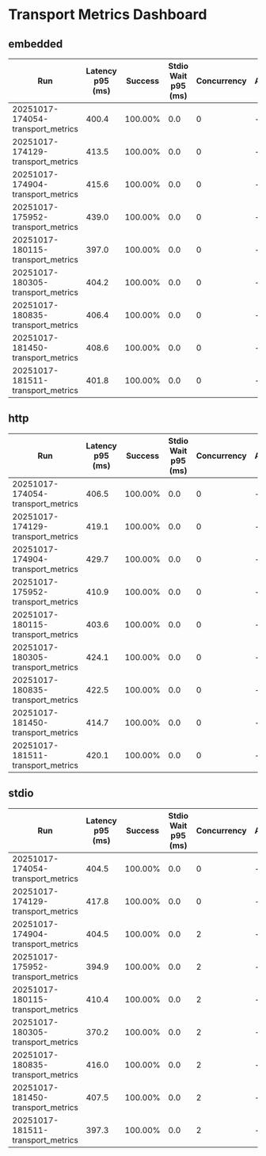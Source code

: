 # Transport Metrics Dashboard

## embedded
| Run | Latency p95 (ms) | Success | Stdio Wait p95 (ms) | Concurrency | Alerts | Δ Latency p95 | Δ Success |
| --- | --- | --- | --- | --- | --- | --- | --- |
| 20251017-174054-transport_metrics | 400.4 | 100.00% | 0.0 | 0 | - | +1.7 | +0.00% |
| 20251017-174129-transport_metrics | 413.5 | 100.00% | 0.0 | 0 | - | +14.8 | +0.00% |
| 20251017-174904-transport_metrics | 415.6 | 100.00% | 0.0 | 0 | - | +16.9 | +0.00% |
| 20251017-175952-transport_metrics | 439.0 | 100.00% | 0.0 | 0 | - | +40.3 | +0.00% |
| 20251017-180115-transport_metrics | 397.0 | 100.00% | 0.0 | 0 | - | -1.7 | +0.00% |
| 20251017-180305-transport_metrics | 404.2 | 100.00% | 0.0 | 0 | - | +5.5 | +0.00% |
| 20251017-180835-transport_metrics | 406.4 | 100.00% | 0.0 | 0 | - | +7.7 | +0.00% |
| 20251017-181450-transport_metrics | 408.6 | 100.00% | 0.0 | 0 | - | +9.9 | +0.00% |
| 20251017-181511-transport_metrics | 401.8 | 100.00% | 0.0 | 0 | - | +3.1 | +0.00% |

## http
| Run | Latency p95 (ms) | Success | Stdio Wait p95 (ms) | Concurrency | Alerts | Δ Latency p95 | Δ Success |
| --- | --- | --- | --- | --- | --- | --- | --- |
| 20251017-174054-transport_metrics | 406.5 | 100.00% | 0.0 | 0 | - | -14.5 | +0.00% |
| 20251017-174129-transport_metrics | 419.1 | 100.00% | 0.0 | 0 | - | -1.8 | +0.00% |
| 20251017-174904-transport_metrics | 429.7 | 100.00% | 0.0 | 0 | - | +8.8 | +0.00% |
| 20251017-175952-transport_metrics | 410.9 | 100.00% | 0.0 | 0 | - | -10.1 | +0.00% |
| 20251017-180115-transport_metrics | 403.6 | 100.00% | 0.0 | 0 | - | -17.4 | +0.00% |
| 20251017-180305-transport_metrics | 424.1 | 100.00% | 0.0 | 0 | - | +3.2 | +0.00% |
| 20251017-180835-transport_metrics | 422.5 | 100.00% | 0.0 | 0 | - | +1.5 | +0.00% |
| 20251017-181450-transport_metrics | 414.7 | 100.00% | 0.0 | 0 | - | -6.3 | +0.00% |
| 20251017-181511-transport_metrics | 420.1 | 100.00% | 0.0 | 0 | - | -0.9 | +0.00% |

## stdio
| Run | Latency p95 (ms) | Success | Stdio Wait p95 (ms) | Concurrency | Alerts | Δ Latency p95 | Δ Success |
| --- | --- | --- | --- | --- | --- | --- | --- |
| 20251017-174054-transport_metrics | 404.5 | 100.00% | 0.0 | 0 | - | +6.3 | +0.00% |
| 20251017-174129-transport_metrics | 417.8 | 100.00% | 0.0 | 0 | - | +19.6 | +0.00% |
| 20251017-174904-transport_metrics | 404.5 | 100.00% | 0.0 | 2 | - | +6.3 | +0.00% |
| 20251017-175952-transport_metrics | 394.9 | 100.00% | 0.0 | 2 | - | -3.3 | +0.00% |
| 20251017-180115-transport_metrics | 410.4 | 100.00% | 0.0 | 2 | - | +12.1 | +0.00% |
| 20251017-180305-transport_metrics | 370.2 | 100.00% | 0.0 | 2 | - | -28.0 | +0.00% |
| 20251017-180835-transport_metrics | 416.0 | 100.00% | 0.0 | 2 | - | +17.8 | +0.00% |
| 20251017-181450-transport_metrics | 407.5 | 100.00% | 0.0 | 2 | - | +9.3 | +0.00% |
| 20251017-181511-transport_metrics | 397.3 | 100.00% | 0.0 | 2 | - | -0.9 | +0.00% |

